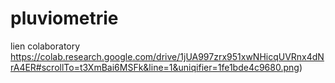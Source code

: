 # pluviometrie
lien colaboratory
https://colab.research.google.com/drive/1jUA997zrx951xwNHicqUVRnx4dNrA4ER#scrollTo=t3XmBai6MSFk&line=1&uniqifier=1fe1bde4c9680.png)
